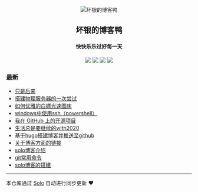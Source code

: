 <p align="center"><img alt="坏银的博客鸭" src="https://static.b3log.org/images/brand/solo-32.png"></p><h2 align="center">
坏银的博客鸭
</h2>

<h4 align="center">快快乐乐过好每一天</h4>
<p align="center"><a title="坏银的博客鸭" target="_blank" href="https://github.com/lmlx66/solo-blog"><img src="https://img.shields.io/github/last-commit/lmlx66/solo-blog.svg?style=flat-square&color=FF9900"></a>
<a title="GitHub repo size in bytes" target="_blank" href="https://github.com/lmlx66/solo-blog"><img src="https://img.shields.io/github/repo-size/lmlx66/solo-blog.svg?style=flat-square"></a>
<a title="Solo Version" target="_blank" href="https://github.com/88250/solo/releases"><img src="https://img.shields.io/badge/solo-4.1.0-f1e05a.svg?style=flat-square&color=blueviolet"></a>
<a title="Hits" target="_blank" href="https://github.com/88250/hits"><img src="https://hits.b3log.org/lmlx66/solo-blog.svg"></a></p>

### 最新

* [只是后来](http://www.lmlx66.top/articles/2020/06/08/1591593743310.html)
* [搭建物理服务器的一次尝试](http://www.lmlx66.top/articles/2020/06/07/1591541419201.html)
* [如何优雅的白嫖光速图床](http://www.lmlx66.top/articles/2020/06/06/1591437220179.html)
* [windows中使用ssh（powershell）](http://www.lmlx66.top/articles/2020/06/05/1591327497139.html)
* [我在 GitHub 上的开源项目](http://www.lmlx66.top/my-github-repos)
* [生活总是要继续的with2020](http://www.lmlx66.top/articles/2020/06/04/1591283012058.html)
* [基于hugo搭建博客并推送至github](http://www.lmlx66.top/articles/2020/06/04/1591259421107.html)
* [关于博客方面的链接](http://www.lmlx66.top/articles/2020/06/04/1591259365375.html)
* [solo博客介绍](http://www.lmlx66.top/articles/2020/06/04/1591259281333.html)
* [git常用命令](http://www.lmlx66.top/articles/2020/06/04/1591258423585.html)
* [solo博客的搭建](http://www.lmlx66.top/articles/2020/06/04/1591257907424.html)



---

本仓库通过 [Solo](https://github.com/88250/solo) 自动进行同步更新 ❤️ 